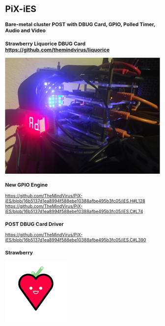 # PiX-iES
### Bare-metal cluster POST with DBUG Card, GPIO, Polled Timer, Audio and Video
### Strawberry Liquorice DBUG Card https://github.com/themindvirus/liquorice
![alt text](https://github.com/TheMindVirus/PiX-iES/blob/pi4-post/IMG_5363.jpg)

### New GPIO Engine
https://github.com/TheMindVirus/PiX-iES/blob/16b5137d1ea8994f588ebe10388afbe495b3fc05/iES.H#L128 \
https://github.com/TheMindVirus/PiX-iES/blob/16b5137d1ea8994f588ebe10388afbe495b3fc05/iES.C#L74

### POST DBUG Card Driver
https://github.com/TheMindVirus/PiX-iES/blob/16b5137d1ea8994f588ebe10388afbe495b3fc05/iES.C#L390

### Strawberry
![strawberry](https://github.com/TheMindVirus/PiX-iES/blob/pi4-post/strawberry.svg)
